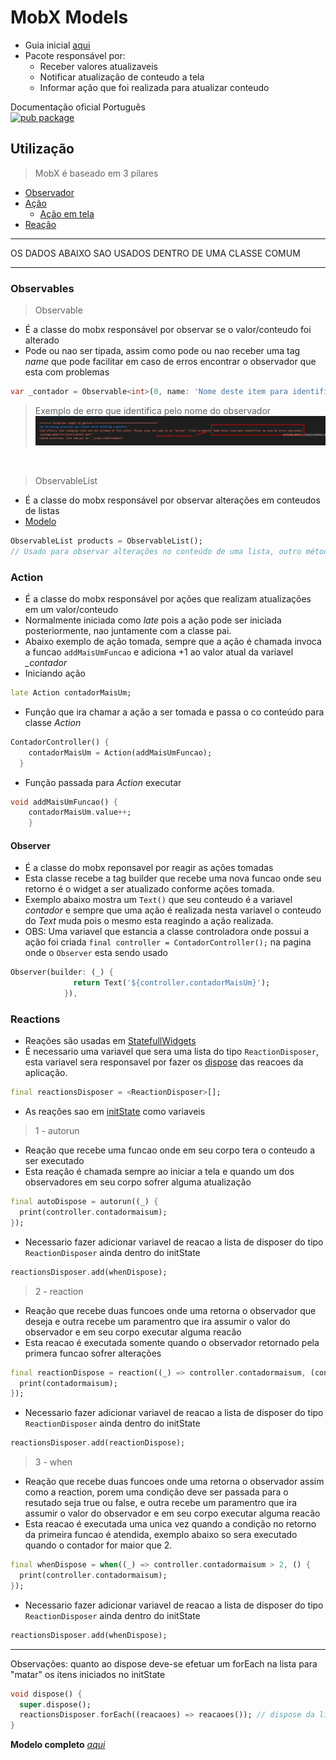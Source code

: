 # MobX Models
- Guia inicial [aqui](../../Dependencias/MobX.md)
- Pacote responsável por:
  - Receber valores atualizaveis
  - Notificar atualização de conteudo a tela
  - Informar ação que foi realizada para atualizar conteudo

Documentação oficial Português 
<br>[![pub package](https://img.shields.io/pub/v/mobx.svg?label=mobx&color=blue)](https://github.com/mobxjs/mobx.dart/blob/master/translation/pt-BR/README.md)

## Utilização
>MobX é baseado em 3 pilares
- [Observador](./MobX_Modelo.md#observables)
- [Ação](./MobX_Modelo.md#action)
  - [Ação em tela](./MobX_Modelo.md#observer)
- [Reação](./MobX_Modelo.md#reactions)
***
OS DADOS ABAIXO SAO USADOS DENTRO DE UMA CLASSE COMUM
***
### Observables
>Observable
- É a classe do mobx responsável por observar se o valor/conteudo foi alterado
- Pode ou nao ser tipada, assim como pode ou nao receber uma tag *name* que pode facilitar em caso de erros encontrar o observador que esta com problemas
```dart
var _contador = Observable<int>(0, name: 'Nome deste item para identificar em caso de erros (opcional)');
```
> Exemplo de erro que identifica pelo nome do observador
![](../../Img/mobxErro1.png)
<br>

>ObservableList
- É a classe do mobx responsável por observar alterações em conteudos de listas
- [Modelo](./mobx/observables/)
```dart
ObservableList products = ObservableList();
// Usado para observar alterações no conteúdo de uma lista, outro método de usar é (var products = <Tipo>[].asObservable())
```

### Action
- É a classe do mobx responsável por ações que realizam atualizações em um valor/conteudo
- Normalmente iniciada como *late* pois a ação pode ser iniciada posteriormente, nao juntamente com a classe pai.
- Abaixo exemplo de ação tomada, sempre que a ação é chamada invoca a funcao ```addMaisUmFuncao``` e adiciona +1 ao valor atual da variavel *_contador*
- Iniciando ação
```dart
late Action contadorMaisUm;
```
- Função que ira chamar a ação a ser tomada e passa o co conteúdo para classe *Action*
```dart
ContadorController() {
    contadorMaisUm = Action(addMaisUmFuncao);
  }
```
- Função passada para *Action* executar
```dart
void addMaisUmFuncao() {
    contadorMaisUm.value++;
    }
```
#### Observer
- É a classe do mobx reponsavel por reagir as ações tomadas
- Esta classe recebe a tag builder que recebe uma nova funcao onde seu retorno é o widget a ser atualizado conforme ações tomada.
- Exemplo abaixo mostra um ```Text()``` que seu conteudo é a variavel *contador* e sempre que uma ação é realizada nesta variavel o conteudo do *Text* muda pois o mesmo esta reagindo a ação realizada.
- OBS: Uma variavel que estancia a classe controladora onde possui a ação foi criada ```final controller = ContadorController();``` na pagina onde o ```Observer``` esta sendo usado
```dart
Observer(builder: (_) {
              return Text('${controller.contadorMaisUm}');
            }),
```
### Reactions
- Reações são usadas em [StatefullWidgets](../Fundamentos.md#tipos-basicos-widgets)
- É necessario uma variavel que sera uma lista do tipo ```ReactionDisposer```, esta variavel sera responsavel por fazer os [dispose](../Fundamentos.md#iniciando-descarregamento-de-dados-na-tela) das reacoes da aplicação.
```dart
final reactionsDisposer = <ReactionDisposer>[];
```
- As reações sao em [initState](../Fundamentos.md#iniciando-carregamento-de-dados-na-tela) como variaveis
>1 - autorun
- Reação que recebe uma funcao onde em seu corpo tera o conteudo a ser executado
- Esta reação é chamada sempre ao iniciar a tela e quando um dos observadores em seu corpo sofrer alguma atualização
```dart
final autoDispose = autorun((_) {
  print(controller.contadormaisum);
});
```
- Necessario fazer adicionar variavel de reacao a lista de disposer do tipo ```ReactionDisposer``` ainda dentro do initState
```dart
reactionsDisposer.add(whenDispose);
```
>2 - reaction
- Reação que recebe duas funcoes onde uma retorna o observador que deseja e outra recebe um paramentro que ira assumir o valor do observador e em seu corpo executar alguma reacão
- Esta reacao é executada somente quando o observador retornado pela primera funcao sofrer alterações
```dart
final reactionDispose = reaction((_) => controller.contadormaisum, (contadormaisum) {
  print(contadormaisum);
});
```
- Necessario fazer adicionar variavel de reacao a lista de disposer do tipo ```ReactionDisposer``` ainda dentro do initState
```dart
reactionsDisposer.add(reactionDispose);
```
>3 - when
- Reação que recebe duas funcoes onde uma retorna o observador assim como a reaction, porem uma condição deve ser passada para o resutado seja true ou false, e outra recebe um paramentro que ira assumir o valor do observador e em seu corpo executar alguma reacão
- Esta reacao é executada uma unica vez quando a condição no retorno da primeira funcao é atendida, exemplo abaixo so sera executado quando o contador for maior que 2.
```dart
final whenDispose = when((_) => controller.contadormaisum > 2, () {
  print(controller.contadormaisum);
});
```
- Necessario fazer adicionar variavel de reacao a lista de disposer do tipo ```ReactionDisposer``` ainda dentro do initState
```dart
reactionsDisposer.add(whenDispose);
```

***
Observações: quanto ao dispose deve-se efetuar um forEach na lista para "matar" os itens iniciados no initState
```dart
void dispose() {
  super.dispose();
  reactionsDisposer.forEach((reacaoes) => reacaoes()); // dispose da lista de reactions
}
  ```

**Modelo completo** *[aqui](../Principais/mobx/contador_mobx/)*